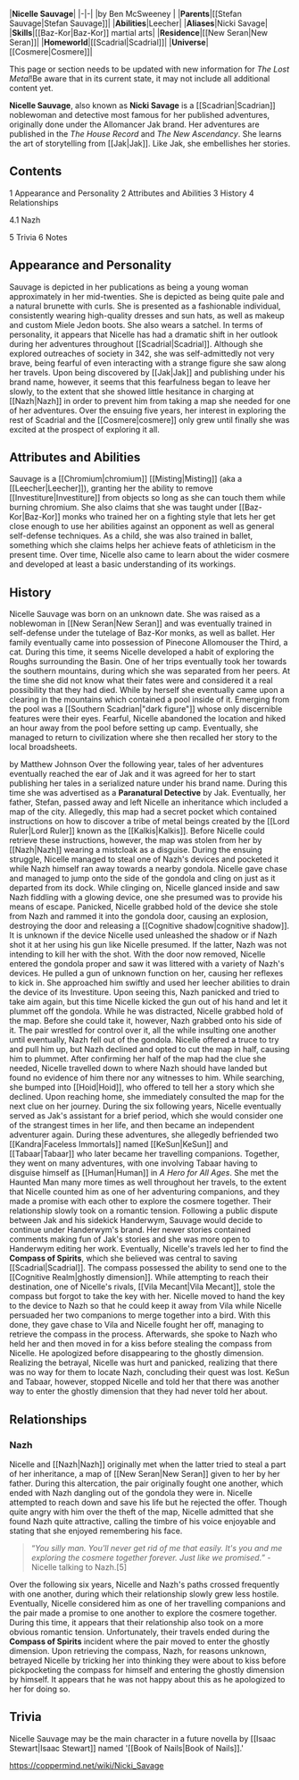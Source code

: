 |**Nicelle Sauvage**|
|-|-|
|by  Ben McSweeney |
|**Parents**|[[Stefan Sauvage\|Stefan Sauvage]]|
|**Abilities**|Leecher|
|**Aliases**|Nicki Savage|
|**Skills**|[[Baz-Kor\|Baz-Kor]] martial arts|
|**Residence**|[[New Seran\|New Seran]]|
|**Homeworld**|[[Scadrial\|Scadrial]]|
|**Universe**|[[Cosmere\|Cosmere]]|

This page or section needs to be updated with new information for *The Lost Metal*!Be aware that in its current state, it may not include all additional content yet.

**Nicelle Sauvage**, also known as **Nicki Savage** is a [[Scadrian\|Scadrian]] noblewoman and detective most famous for her published adventures, originally done under the Allomancer Jak brand.
Her adventures are published in the *The House Record* and *The New Ascendancy*. She learns the art of storytelling from [[Jak\|Jak]]. Like Jak, she embellishes her stories.

## Contents

1 Appearance and Personality
2 Attributes and Abilities
3 History
4 Relationships

4.1 Nazh


5 Trivia
6 Notes


## Appearance and Personality
Sauvage is depicted in her publications as being a young woman approximately in her mid-twenties. She is depicted as being quite pale and a natural brunette with curls. She is presented as a fashionable individual, consistently wearing high-quality dresses and sun hats, as well as makeup and custom Miele Jedon boots. She also wears a satchel.
In terms of personality, it appears that Nicelle has had a dramatic shift in her outlook during her adventures throughout [[Scadrial\|Scadrial]]. Although she explored outreaches of society in 342, she was self-admittedly not very brave, being fearful of even interacting with a strange figure she saw along her travels. Upon being discovered by [[Jak\|Jak]] and publishing under his brand name, however, it seems that this fearfulness began to leave her slowly, to the extent that she showed little hesitance in charging at [[Nazh\|Nazh]] in order to prevent him from taking a map she needed for one of her adventures. Over the ensuing five years, her interest in exploring the rest of Scadrial and the [[Cosmere\|cosmere]] only grew until finally she was excited at the prospect of exploring it all.

## Attributes and Abilities
Sauvage is a [[Chromium\|chromium]] [[Misting\|Misting]] (aka a [[Leecher\|Leecher]]), granting her the ability to remove [[Investiture\|Investiture]] from objects so long as she can touch them while burning chromium. She also claims that she was taught under [[Baz-Kor\|Baz-Kor]] monks who trained her on a fighting style that lets her get close enough to use her abilities against an opponent as well as general self-defense techniques. As a child, she was also trained in ballet, something which she claims helps her achieve feats of athleticism in the present time. Over time, Nicelle also came to learn about the wider cosmere and developed at least a basic understanding of its workings.

## History
Nicelle Sauvage was born on an unknown date. She was raised as a noblewoman in [[New Seran\|New Seran]] and was eventually trained in self-defense under the tutelage of Baz-Kor monks, as well as ballet. Her family eventually came into possession of Pinecone Allomouser the Third, a cat.
During this time, it seems Nicelle developed a habit of exploring the Roughs surrounding the Basin. One of her trips eventually took her towards the southern mountains, during which she was separated from her peers. At the time she did not know what their fates were and considered it a real possibility that they had died. While by herself she eventually came upon a clearing in the mountains which contained a pool inside of it. Emerging from the pool was a [[Southern Scadrian\|"dark figure"]] whose only discernible features were their eyes. Fearful, Nicelle abandoned the location and hiked an hour away from the pool before setting up camp. Eventually, she managed to return to civilization where she then recalled her story to the local broadsheets.

 by Matthew Johnson
Over the following year, tales of her adventures eventually reached the ear of Jak and it was agreed for her to start publishing her tales in a serialized nature under his brand name. During this time she was advertised as a **Paranatural Detective** by Jak. Eventually, her father, Stefan, passed away and left Nicelle an inheritance which included a map of the city. Allegedly, this map had a secret pocket which contained instructions on how to discover a tribe of metal beings created by the [[Lord Ruler\|Lord Ruler]] known as the [[Kalkis\|Kalkis]]. Before Nicelle could retrieve these instructions, however, the map was stolen from her by [[Nazh\|Nazh]] wearing a mistcloak as a disguise. During the ensuing struggle, Nicelle managed to steal one of Nazh's devices and pocketed it while Nazh himself ran away towards a nearby gondola. Nicelle gave chase and managed to jump onto the side of the gondola and cling on just as it departed from its dock. While clinging on, Nicelle glanced inside and saw Nazh fiddling with a glowing device, one she presumed was to provide his means of escape. Panicked, Nicelle grabbed hold of the device she stole from Nazh and rammed it into the gondola door, causing an explosion, destroying the door and releasing a [[Cognitive shadow\|cognitive shadow]]. It is unknown if the device Nicelle used unleashed the shadow or if Nazh shot it at her using his gun like Nicelle presumed. If the latter, Nazh was not intending to kill her with the shot.
With the door now removed, Nicelle entered the gondola proper and saw it was littered with a variety of Nazh's devices. He pulled a gun of unknown function on her, causing her reflexes to kick in. She approached him swiftly and used her leecher abilities to drain the device of its Investiture. Upon seeing this, Nazh panicked and tried to take aim again, but this time Nicelle kicked the gun out of his hand and let it plummet off the gondola. While he was distracted, Nicelle grabbed hold of the map. Before she could take it, however, Nazh grabbed onto his side of it. The pair wrestled for control over it, all the while insulting one another until eventually, Nazh fell out of the gondola. Nicelle offered a truce to try and pull him up, but Nazh declined and opted to cut the map in half, causing him to plummet. After confirming her half of the map had the clue she needed, Nicelle travelled down to where Nazh should have landed but found no evidence of him there nor any witnesses to him. While searching, she bumped into [[Hoid\|Hoid]], who offered to tell her a story which she declined. Upon reaching home, she immediately consulted the map for the next clue on her journey.
During the six following years, Nicelle eventually served as Jak's assistant for a brief period, which she would consider one of the strangest times in her life, and then became an independent adventurer again. During these adventures, she allegedly befriended two [[Kandra\|Faceless Immortals]] named [[KeSun\|KeSun]] and [[Tabaar\|Tabaar]] who later became her travelling companions. Together, they went on many adventures, with one involving Tabaar having to disguise himself as [[Human\|Human]] in *A Hero for All Ages*. She met the Haunted Man many more times as well throughout her travels, to the extent that Nicelle counted him as one of her adventuring companions, and they made a promise with each other to explore the cosmere together. Their relationship slowly took on a romantic tension. Following a public dispute between Jak and his sidekick Handerwym, Sauvage would decide to continue under Handerwym's brand. Her newer stories contained comments making fun of Jak's stories and she was more open to Handerwym editing her work.
Eventually, Nicelle's travels led her to find the **Compass of Spirits**, which she believed was central to saving [[Scadrial\|Scadrial]]. The compass possessed the ability to send one to the [[Cognitive Realm\|ghostly dimension]]. While attempting to reach their destination, one of Nicelle's rivals, [[Vila Mecant\|Vila Mecant]], stole the compass but forgot to take the key with her. Nicelle moved to hand the key to the device to Nazh so that he could keep it away from Vila while Nicelle persuaded her two companions to merge together into a bird. With this done, they gave chase to Vila and Nicelle fought her off, managing to retrieve the compass in the process. Afterwards, she spoke to Nazh who held her and then moved in for a kiss before stealing the compass from Nicelle. He apologized before disappearing to the ghostly dimension. Realizing the betrayal, Nicelle was hurt and panicked, realizing that there was no way for them to locate Nazh, concluding their quest was lost. KeSun and Tabaar, however, stopped Nicelle and told her that there was another way to enter the ghostly dimension that they had never told her about.

## Relationships
### Nazh
Nicelle and [[Nazh\|Nazh]] originally met when the latter tried to steal a part of her inheritance, a map of [[New Seran\|New Seran]] given to her by her father. During this altercation, the pair originally fought one another, which ended with Nazh dangling out of the gondola they were in. Nicelle attempted to reach down and save his life but he rejected the offer. Though quite angry with him over the theft of the map, Nicelle admitted that she found Nazh quite attractive, calling the timbre of his voice enjoyable and stating that she enjoyed remembering his face.

>“*You silly man. You'll never get rid of me that easily. It's you and me exploring the cosmere together forever. Just like we promised.*”
\-Nicelle talking to Nazh.[5]

Over the following six years, Nicelle and Nazh's paths crossed frequently with one another, during which their relationship slowly grew less hostile. Eventually, Nicelle considered him as one of her travelling companions and the pair made a promise to one another to explore the cosmere together. During this time, it appears that their relationship also took on a more obvious romantic tension. Unfortunately, their travels ended during the **Compass of Spirits** incident where the pair moved to enter the ghostly dimension. Upon retrieving the compass, Nazh, for reasons unknown, betrayed Nicelle by tricking her into thinking they were about to kiss before pickpocketing the compass for himself and entering the ghostly dimension by himself. It appears that he was not happy about this as he apologized to her for doing so.

## Trivia
Nicelle Sauvage may be the main character in a future novella by [[Isaac Stewart\|Isaac Stewart]] named '[[Book of Nails\|Book of Nails]].'


https://coppermind.net/wiki/Nicki_Savage